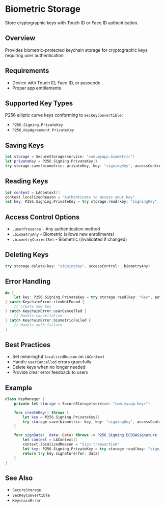 # Biometric Storage

Store cryptographic keys with Touch ID or Face ID authentication.

## Overview

Provides biometric-protected keychain storage for cryptographic keys requiring user authentication.

## Requirements

- Device with Touch ID, Face ID, or passcode
- Proper app entitlements

## Supported Key Types

P256 elliptic curve keys conforming to ``SecKeyConvertible``:
- `P256.Signing.PrivateKey`
- `P256.KeyAgreement.PrivateKey`

## Saving Keys

```swift
let storage = SecureStorage(service: "com.myapp.biometric")
let privateKey = P256.Signing.PrivateKey()
try storage.save(biometric: privateKey, key: "signingKey", accessControl: .biometryAny)
```

## Reading Keys

```swift
let context = LAContext()
context.localizedReason = "Authenticate to access your key"
let key: P256.Signing.PrivateKey = try storage.read(key: "signingKey", authenticationContext: context)
```

## Access Control Options

- `.userPresence` - Any authentication method
- `.biometryAny` - Biometric (allows new enrollments)
- `.biometryCurrentSet` - Biometric (invalidated if changed)

## Deleting Keys

```swift
try storage.delete(key: "signingKey", accessControl: .biometryAny)
```

## Error Handling

```swift
do {
    let key: P256.Signing.PrivateKey = try storage.read(key: "key", authenticationContext: context)
} catch KeychainError.itemNotFound {
    // Create new key
} catch KeychainError.userCancelled {
    // Handle cancellation
} catch KeychainError.biometricFailed {
    // Handle auth failure
}
```

## Best Practices

- Set meaningful `localizedReason` on `LAContext`
- Handle `userCancelled` errors gracefully
- Delete keys when no longer needed
- Provide clear error feedback to users

## Example

```swift
class KeyManager {
    private let storage = SecureStorage(service: "com.myapp.keys")

    func createKey() throws {
        let key = P256.Signing.PrivateKey()
        try storage.save(biometric: key, key: "signingKey", accessControl: .biometryAny)
    }

    func signData(_ data: Data) throws -> P256.Signing.ECDSASignature {
        let context = LAContext()
        context.localizedReason = "Sign transaction"
        let key: P256.Signing.PrivateKey = try storage.read(key: "signingKey", authenticationContext: context)
        return try key.signature(for: data)
    }
}
```

## See Also

- ``SecureStorage``
- ``SecKeyConvertible``
- ``KeychainError``
